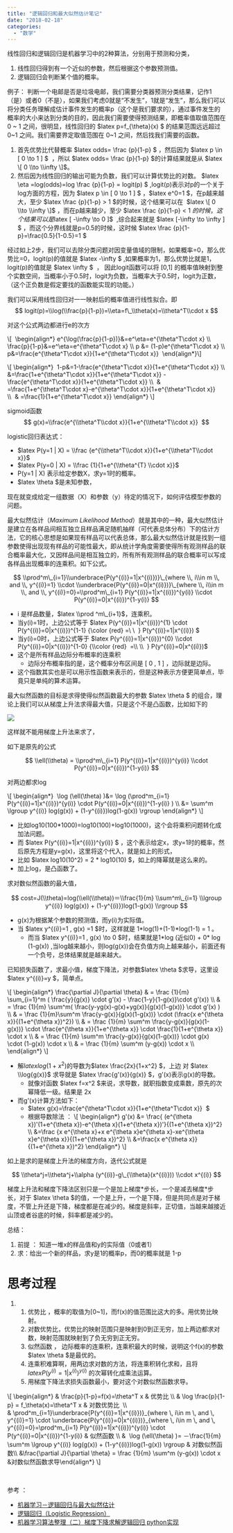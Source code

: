```yaml
---
title: "逻辑回归和最大似然估计笔记"
date: "2018-02-18"
categories: 
  - "数学"
---
```


线性回归和逻辑回归是机器学习中的2种算法，分别用于预测和分类，

1. 线性回归得到有一个近似的参数，然后根据这个参数预测值。
2. 逻辑回归会判断某个值的概率。

例子： 判断一个电邮是否是垃圾电邮，我们需要分类器预测分类结果，记作1（是）或者0（不是），如果我们考虑0就是“不发生”，1就是“发生”，那么我们可以将分类任务理解成估计事件发生的概率p（这个是我们要求的），通过事件发生的概率的大小来达到分类的目的，因此我们需要使得预测结果，即概率值取值范围在 0 ~ 1 之间，很明显，线性回归的 $latex p=f\_{\\theta}(x) $ 的结果范围远远超过 0~1 之间。我们需要界定取值范围在 0~1 之间，然后找我们需要的函数。

1. 首先优势比代替概率 $latex odds= \\frac {p}{1-p} $ ，然后因为 $latex p \\in \[ 0 \\to 1 \] $  ，所以 $latex odds= \\frac {p}{1-p} $的计算结果就是从 $latex \[ 0 \\to \\infty \]$。
2. 然后因为线性回归的输出可能为负数，我们可以计算优势比的对数。 $latex \\eta =log(odds)=log \\frac {p}{1-p} = logit(p) $ ,logit(p)表示对p的一个关于log方面的方程，因为 $latex p \\in \[ 0 \\to 1 \] $ ，$latex e^0=1 $，在p越来越大，至少 $latex \\frac {p}{1-p} > 1 $的时候，这个结果可以在  $latex \[ 0 \\to \\infty \]$ ，而在p越来越少，至少 $latex \\frac {p}{1-p} < 1 $的时候，这个结果可以是$latex \[ -\\infty \\to 0 \]$  ,综合起来就是 $latex \[-\\infty \\to \\infty \] $ ，而这个分界线就是p=0.5的时候，这时候 $latex \\frac {p}{1-p}=\\frac{0.5}{1-0.5}=1 $

经过如上2步，我们可以去除分类问题对因变量值域的限制，如果概率=0，那么优势比=0，logit(p)的值就是 $latex -\\infty $ ,如果概率为1，那么优势比就是1，logit(p)的值就是 $latex \\infty $  ， 因此logit函数可以将 \[0,1\] 的概率值映射到整个实数空间，当概率小于0.5时，logit为负数，当概率大于0.5时，logit为正数，（这个正负数是假定要找的函数能实现的功能。）

我们可以采用线性回归对一一映射后的概率值进行线性拟合。即 $$ logit(p)=\\log(\\frac{p}{1-p})=\\eta=f\_\\theta(x)=\\theta^T\\cdot x $$

对这个公式两边都进行e的次方

\\\[  \\begin{align\*} e^{\\log(\\frac{p}{1-p})}&=e^\\eta=e^{\\theta^T\\cdot x} \\\\  \\frac{p}{1-p}&=e^\\eta=e^{\\theta^T\\cdot x} \\\\ p &= (1-p)e^{\\theta^T\\cdot x} \\\\ p&=\\frac{e^{\\theta^T\\cdot x}}{1+e^{\\theta^T\\cdot x}}  \\end{align\*}\\\]

\\\[ \\begin{align\*}  1-p&=1-\\frac{e^{\\theta^T\\cdot x}}{1+e^{\\theta^T\\cdot x}} \\\\ &=\\frac{1+e^{\\theta^T\\cdot x}}{1+e^{\\theta^T\\cdot x}} - \\frac{e^{\\theta^T\\cdot x}}{1+e^{\\theta^T\\cdot x}} \\\\  & =\\frac{1+e^{\\theta^T\\cdot x}-e^{\\theta^T\\cdot x}}{1+e^{\\theta^T\\cdot x}} \\\\  & =\\frac{1}{1+e^{\\theta^T\\cdot x}} \\end{align\*} \\\]

sigmoid函数 $$ g(x)=\\frac{e^{\\theta^T\\cdot x}}{1+e^{\\theta^T\\cdot x}}  $$

logistic回归表达式：

- $latex P(y=1 | X) = \\frac {e^{\\theta^T\\cdot x}}{1+e^{\\theta^T\\cdot x}}$
- $latex P(y=0 | X) = \\frac {1}{1+e^{\\theta^{T} \\cdot x}}$
- P(y=1 | X) 表示给定参数X，求y=1时的概率。
- $latex \\theta $是未知参数，

现在就变成给定一组数据（X）和参数（y）待定的情况下，如何评估模型参数的问题。

最大似然估计（_Maximum Likelihood Method_）就是其中的一种，最大似然估计是建立在各样品间相互独立且样品满足随机抽样（可代表总体分布）下的估计方法，它的核心思想是如果现有样品可以代表总体，那么最大似然估计就是找到一组参数使得出现现有样品的可能性最大，即从统计学角度需要使得所有观测样品的联合概率最大化，又因样品间是相互独立的，所有所有观测样品的联合概率可以写成各样品出现概率的连乘积。如下公式。

$$ \\prod^m\_{i=1}\\underbrace{P(y^{(i)}=1|x^{(i)})}\_{where \\, i\\in m \\, and \\, y^{(i)}=1} \\cdot \\underbrace{P(y^{(i)}=0|x^{(i)})}\_{where \\, i\\in m \\, and \\, y^{(i)}=0}=\\prod^m\_{i=1} P(y^{(i)}=1|x^{(i)})^{y(i)} \\cdot P(y^{(i)}=0|x^{(i)})^{1-y(i)} $$

- i 是样品数量，$latex \\prod ^m\_{i+1}$，连乘积。
- 当y(i)=1时，上边公式等于 $latex P(y^{(i)}=1|x^{(i)})^{1} \\cdot P(y^{(i)}=0|x^{(i)})^{1-1} {\\color {red} =\\ \\  } P(y^{(i)}=1|x^{(i)}) $
- 当y(i)=0时，上边公式等于 $latex P(y^{(i)}=1|x^{(i)})^{0} \\cdot P(y^{(i)}=0|x^{(i)})^{1-0} {\\color {red}  =\\ \\  } P(y^{(i)}=0|x^{(i)})$
- 这个是所有样品边际分布概率的连乘积
    - 边际分布概率指的是，这个概率分布区间是 \[ 0 , 1 \] ，边际就是边际。
- 这个指数其实也是可以用示性函数来表示的，但是这种表示方便更简单点，毕竟只是单纯的算术运算。

最大似然函数的目标是求得使得似然函数最大的参数 $latex \\theta $ 的组合，理论上我们可以从梯度上升法求得最大值，只是这个不是凸函数，比如如下的

[![](images/nonconvex.png)](http://127.0.0.1/wp-content/uploads/2018/02/nonconvex.png)

这样就不能用梯度上升法来求了，

如下是原先的公式

$$ \\ell(\\theta) = \\prod^m\_{i=1} P(y^{(i)}=1|x^{(i)})^{y(i)} \\cdot P(y^{(i)}=0|x^{(i)})^{1-y(i)} $$

对两边都求log

\\\[ \\begin{align\*}  \\log (\\ell(\\theta) )&= \\log (\\prod^m\_{i=1} P(y^{(i)}=1|x^{(i)})^{y(i)} \\cdot P(y^{(i)}=0|x^{(i)})^{1-y(i)} ) \\\\ &= \\sum^m \\lgroup y^{(i)} log(g(x)) + (1-y^{(i)})log(1-g(x)) \\rgroup \\end{align\*} \\\]

- 比如log10(100\*1000)=log10(100)+log10(1000)，这个会将乘积问题转化成加法问题。
- 而 $latex P(y^{(i)}=1|x^{(i)})^{y(i)} $ ，这个表示给定x，求y=1时的概率，然后原先方程是y=g(x)，这里将这个代入，就是如上的形式，
- 比如 $latex log10(10^2) = 2 \* log10(10) $，如上的降幂就是这么来的。
- 加上log，是凸函数了。

求对数似然函数的最大值，

$$ cost=J(\\theta)=log(\\ell(\\theta))＝\\frac{1}{m} \\sum^m\_{i=1} \\lgroup y^{(i)} log(g(x)) + (1-y^{(i)})log(1-g(x)) \\rgroup $$

- g(x)为根据某个参数的预测值，而y(i)为实际值。
- 当 $latex y^{(i)}=1 , g(x) =1 $时，这样就是 1\*log(1)+(1-1)\*log(1-1) = 1 。
    - 而当 $latex y^{(i)}=1 , g(x) \\to 0 $时，结果就是1\*log (近似0) + 0\* log (1-g(x)) ,当log越来越小，则log(g(x))会在负值方向上越来越小，前面还有一个负号，总体结果就是越来越大。

已知损失函数了，求最小值，梯度下降法，对参数$latex \\theta $求导，这里设 $latex y^{(i)}=y $，简单点。

\\\[ \\begin{align\*} \\frac{\\partial J}{\\partial \\theta} & = \\frac {1}{m} \\sum\_{i=1}^m ( \\frac{y}{g(x)} \\cdot g’(x) - \\frac{1-y}{1-g(x)}\\cdot g’(x)) \\\\ & = \\frac {1}{m} \\sum^m( \\frac{y-yg(x)-g(x)+yg(x)}{g(x)(1-g(x))} \\cdot g’(x) ) \\\\ & = \\frac {1}{m}\\sum^m \\frac{y-g(x)}{g(x)(1-g(x))} \\cdot (\\frac{x e^{\\theta x}}{(1+e^{\\theta x})^2}) \\\\ & = \\frac {1}{m} \\sum^m \\frac{y-g(x)}{g(x)(1-g(x))} \\cdot \\frac{e^{\\theta x}}{1+e^{\\theta x}} \\cdot \\frac{1}{1+e^{\\theta x}} \\cdot x \\\\ & = \\frac {1}{m} \\sum^m \\frac{y-g(x)}{g(x)(1-g(x))} \\cdot g(x) \\cdot (1-g(x)) \\cdot x \\\\ & = \\frac {1}{m} \\sum^m (y-g(x)) \\cdot x \\\\ \\end{align\*} \\\]

- 解$latex log(1+x^2)$的导数为$latex \\frac{2x}{1+x^2} $，上边 对 $latex \\log{g(x)}$ 求导就是 $latex \\frac{g'(x)}{g(x)} $，g'(x)表示g(x)的导数。
    - 就像对函数 $latex f=x^2 $来说，求导数，就职指数变成乘数，原先的次幂降低一级。结果是 2x
- 而g'(x)计算方法如下：
    - $latex g(x)=\\frac{e^{\\theta^T\\cdot x}}{1+e^{\\theta^T\\cdot x}}  $
    - 根据导数除法 ： \\\[ \\begin{align\*} g'(x) &= \\frac{ (e^{\\theta x})'(1+e^{\\theta x})-e^{\\theta x}(1+e^{\\theta x})'}{(1+e^{\\theta x})^2} \\\\ &=\\frac {x e^{\\theta x}+x e^{\\theta x}e^{\\theta x}-xe^{\\theta x}e^{\\theta x}}{(1+e^{\\theta x})^2} \\\\ &=\\frac{x e^{\\theta x}}{(1+e^{\\theta x})^2} \\end{align\*} \\\]

如上是求的是梯度上升法的梯度方向，迭代公式就是

$$ \\theta^j=\\theta^j+\\alpha (y^{(i)}-g\_{\\theta}(x^{(i)})) \\cdot x^{(i)} $$

梯度上升法和梯度下降法区别只是一个是加上梯度\*步长，一个是减去梯度\*步长，对于 $latex \\theta $的值，一个是上升，一个是下降，但是共同点是对于梯度，不管上升还是下降，梯度都是在减少的。梯度是斜率，正切值，当越来越接近山顶或者谷底的时候，斜率都是减少的。

总结：

1. 前提 ： 知道一堆x的样品值和y的实际值（0或者1）
2. 求：给出一个新的样品，求y是1的概率p，而0的概率就是 1-p

# 思考过程

1. 1. 优势比 ，概率的取值为\[0~1\]，而f(x)的值范围比这大的多。用优势比映射。
    2. 对数优势比，优势比的映射范围只是映射到0到正无穷，加上两边都求对数，映射范围就映射到了负无穷到正无穷。
    3. 似然函数 ， 边际概率的连乘积，连乘积最大的时候，说明这个f(x)的参数$latex \\theta $是最优的。
    4. 连乘积难算啊，用两边求对数的方法，将连乘积转化求和，且将 $latex P(y^{(i)}=1|x^{(i)})^{y(i)}$ 的次幂转化成乘法运算。
    5. 用梯度下降法求损失函数最小，要对这个对数似然函数求导。

\\\[ \\begin{align\*} & \\frac{p}{1-p}=f(x)=\\theta^T x & 优势比 \\\\ & \\log \\frac{p}{1-p} = f\_\\theta(x)=\\theta^T x & 对数优势比  \\\\ & \\prod^m\_{i=1}\\underbrace{P(y^{(i)}=1|x^{(i)})}\_{where \\, i\\in m \\, and \\, y^{(i)}=1} \\cdot \\underbrace{P(y^{(i)}=0|x^{(i)})}\_{where \\, i\\in m \\, and \\, y^{(i)}=0}=\\prod^m\_{i=1} P(y^{(i)}=1|x^{(i)})^{y(i)} \\cdot P(y^{(i)}=0|x^{(i)})^{1-y(i)} & 似然函数 \\\\ &  \\log (\\ell(\\theta) )= －\\frac{1}{m} \\sum^m \\lgroup y^{(i)} log(g(x)) + (1-y^{(i)})log(1-g(x)) \\rgroup & 对数似然函数\\\\ &\\frac{\\partial J}{\\partial \\theta} = \\frac {1}{m} \\sum^m (y-g(x)) \\cdot x &对数似然函数求导\\end{align\*} \\\]

 

参考 ：

- [机器学习－逻辑回归与最大似然估计](http://www.hanlongfei.com/%E6%9C%BA%E5%99%A8%E5%AD%A6%E4%B9%A0/2015/08/05/mle/)
- [逻辑回归（Logistic Regression）](http://www.cnblogs.com/BYRans/p/4713624.html)
- [机器学习算法整理（二）梯度下降求解逻辑回归 python实现](http://www.cnblogs.com/douzujun/p/8370993.html)
